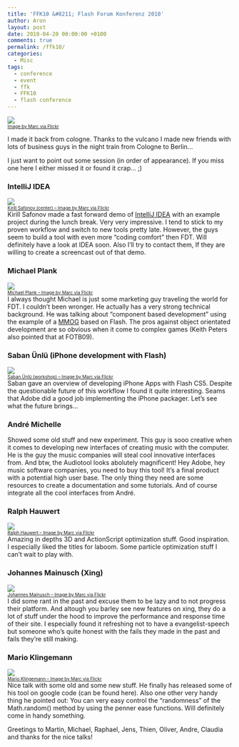 ```yaml
---
title: 'FFK10 &#8211; Flash Forum Konferenz 2010'
author: Aron
layout: post
date: 2010-04-20 00:00:00 +0100
comments: true
permalink: /ffk10/
categories:
  - Misc
tags:
  - conference
  - event
  - ffk
  - FFK10
  - flash conference
---
```

![][1]  
<a style="font-size:10px" href="http://www.flickr.com/photos/marcthiele/" target="_blank">Image by Marc via Flickr</a>

I made it back from cologne. Thanks to the vulcano I made new friends with lots of business guys in the night train from Cologne to Berlin&#8230;

I just want to point out some session (in order of appearance). If you miss one here I either missed it or found it crap&#8230; ;)  
<!--more-->

### IntelliJ IDEA

![][2]  
<a style="font-size:10px" href="http://www.flickr.com/photos/marcthiele/" target="_blank">Kirill Safonov (center) &#8211; Image by Marc via Flickr</a>  
Kirill Safonov made a fast forward demo of [IntelliJ IDEA][3] with an example project during the lunch break. Very very impressive. I tend to stick to my proven workflow and switch to new tools pretty late. However, the guys seem to build a tool with even more &#8220;coding comfort&#8221; then FDT. Will definitely have a look at IDEA soon. Also I&#8217;ll try to contact them, If they are willing to create a screencast out of that demo.

### Michael Plank

![][4]  
<a style="font-size:10px" href="http://www.flickr.com/photos/marcthiele/" target="_blank">Michael Plank &#8211; Image by Marc via Flickr</a>  
I always thought Michael is just some marketing guy traveling the world for FDT. I couldn&#8217;t been wronger. He actually has a very strong technical background. He was talking about &#8220;component based development&#8221; using the example of a [MMOG][5] based on Flash. The pros against object orientated development are so obvious when it come to complex games (Keith Peters also pointed that at FOTB09). 

### Saban Ünlü (iPhone development with Flash)

![][6]  
<a style="font-size:10px" href="http://www.flickr.com/photos/marcthiele/" target="_blank">Saban Ünlü (workshop) &#8211; Image by Marc via Flickr</a>  
Saban gave an overview of developing iPhone Apps with Flash CS5. Despite the questionable future of this workflow I found it quite interesting. Seams that Adobe did a good job implementing the iPhone packager. Let&#8217;s see what the future brings&#8230; 

### André Michelle

Showed some old stuff and new experiment. This guy is sooo creative when it comes to developing new interfaces of creating music with the computer. He is the guy the music companies will steal cool innovative interfaces from. And btw, the Audiotool looks abolutely magnificent! Hey Adobe, hey music software companies, you need to buy this tool! It&#8217;s a final product with a potential high user base. The only thing they need are some resources to create a documentation and some tutorials. And of course integrate all the cool interfaces from André.

### Ralph Hauwert

![][7]  
<a style="font-size:10px" href="http://www.flickr.com/photos/marcthiele/" target="_blank">Ralph Hauwert &#8211; Image by Marc via Flickr</a>  
Amazing in depths 3D and ActionScript optimization stuff. Good inspiration. I especially liked the titles for laboom. Some particle optimization stuff I can&#8217;t wait to play with.

### Johannes Mainusch (Xing)

![][8]  
<a style="font-size:10px" href="http://www.flickr.com/photos/marcthiele/" target="_blank">Johannes Mainusch &#8211; Image by Marc via Flickr</a>  
I did some rant in the past and excuse them to be lazy and to not progress their platform. And altough you barley see new features on xing, they do a lot of stuff under the hood to improve the performance and response time of their site. I especially found it refreshing not to have a evangelist-speech but someone who&#8217;s quite honest with the fails they made in the past and fails they&#8217;re still making.

### Mario Klingemann

![][9]  
<a style="font-size:10px" href="http://www.flickr.com/photos/marcthiele/" target="_blank">Mario Klingemann &#8211; Image by Marc via Flickr</a>  
Nice talk with some old and some new stuff. He finally has released some of his tool on google code (can be found here). Also one other very handy thing he pointed out: You can very easy control the &#8220;randomness&#8221; of the Math.random() method by using the penner ease functions. Will definitely come in handy something. 

Greetings to Martin, Michael, Raphael, Jens, Thien, Oliver, Andre, Claudia and thanks for the nice talks! 

 [1]: http://farm5.static.flickr.com/4050/4530779152_8245a272ae.jpg
 [2]: http://farm5.static.flickr.com/4032/4530780062_0f18a83827.jpg
 [3]: http://www.jetbrains.com/idea/
 [4]: http://farm5.static.flickr.com/4011/4530772144_5704fa0f4f.jpg
 [5]: http://en.wikipedia.org/wiki/MMOG
 [6]: http://farm5.static.flickr.com/4027/4530133825_5db8b9e4d0.jpg
 [7]: http://farm5.static.flickr.com/4023/4530148071_05409e3398.jpg
 [8]: http://farm5.static.flickr.com/4058/4530776380_0c4ea62acf.jpg
 [9]: http://farm5.static.flickr.com/4041/4530784294_6f1f3cc2c7.jpg
